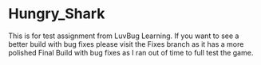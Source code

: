 # Hungry_Shark
 
This is for test assignment from LuvBug Learning.
If you want to see a better build with bug fixes please visit the Fixes branch as it has a more polished Final Build with bug fixes as I ran out of time to full test the game.
